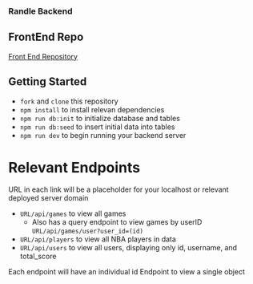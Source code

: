 ### Randle Backend

## FrontEnd Repo
[Front End Repository](https://github.com/TimNatal1887/Randle-Frontend)

## Getting Started

- `fork` and `clone` this repository
- `npm install`  to install relevan dependencies
- `npm run db:init` to initialize database and tables
- `npm run db:seed` to insert initial data into tables
- `npm run dev` to begin running your backend server

# Relevant Endpoints

URL in each link will be a placeholder for your localhost or relevant deployed server domain

- `URL/api/games` to view all games
    - Also has a query endpoint to view games by userID `URL/api/games/user?user_id=(id)`
- `URL/api/players` to view all NBA players in data
- `URL/api/users` to view all users, displaying only id, username, and total_score

Each endpoint will have an individual id Endpoint to view a single object
